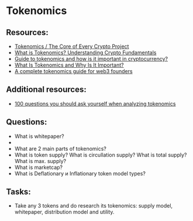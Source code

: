 # Tokenomics

## Resources:
* [Tokenomics / The Core of Every Crypto Project](https://www.youtube.com/watch?v=uA40CSoxoDY)
* [What is Tokenomics? Understanding Crypto Fundamentals](https://www.youtube.com/watch?v=NOjST7ny4oY)
* [Guide to tokenomics and how is it important in cryptocurrency?](https://guidefinancehub.com/guide-to-tokenomics-in-cryptocurrency/)
* [What Is Tokenomics and Why Is It Important?](https://www.coindesk.com/learn/what-is-tokenomics-and-why-is-it-important/)
* [A complete tokenomics guide for web3 founders](https://victorugochukwu.com/a-complete-tokenomics-guide-for-web3-founders)

## Additional resources:

* [100 questions you should ask yourself when analyzing tokenomics](https://medium.com/@kinaumov/100-questions-tokenomics-c31382966785)


## Questions:

* What is whitepaper? 
* 
* What are 2 main parts of tokenomics?
* What is token supply? What is circullation supply? What is total supply? What is max. supply?
* What is marketcap?
* What is Deflationary и Inflationary token model types?

## Tasks:

* Take any 3 tokens and do research its tokenomics: supply model, whitepaper, distribution model and utility.
